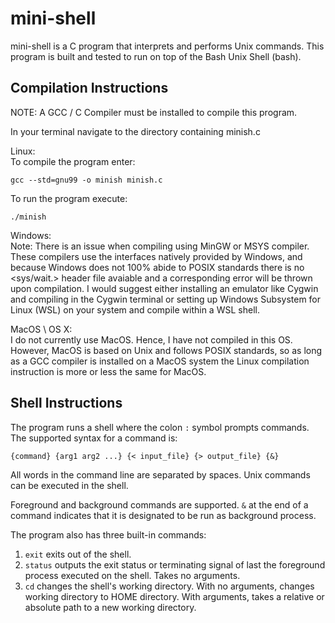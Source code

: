 # mini-shell 

mini-shell is a C program that interprets and performs Unix commands. 
This program is built and tested to run on top of the Bash Unix Shell (bash). 

## Compilation Instructions
NOTE: A GCC / C Compiler must be installed to compile this program.

In your terminal navigate to the directory containing minish.c

Linux:<br/>
To compile the program enter:
```
gcc --std=gnu99 -o minish minish.c
```
To run the program execute: 
```
./minish
```

Windows:<br/>
Note: There is an issue when compiling using MinGW or MSYS compiler. These compilers use the interfaces natively provided by Windows, 
and because Windows does not 100% abide to POSIX standards there is no <sys/wait.> header file avaiable and a corresponding error will be
thrown upon compilation. I would suggest either installing an emulator like Cygwin and compiling in the Cygwin terminal or setting up Windows Subsystem for Linux (WSL) on your system and compile within a WSL shell.

MacOS \ OS X:<br/>
I do not currently use MacOS. Hence, I have not compiled in this OS. However, MacOS is based on Unix and follows POSIX standards, so as long as a GCC compiler is installed on a MacOS system the Linux compilation instruction is more or less the same for MacOS. 

## Shell Instructions

The program runs a shell where the colon ```:``` symbol prompts commands.
The supported syntax for a command is: 
```
{command} {arg1 arg2 ...} {< input_file} {> output_file} {&}
```
All words in the command line are separated by spaces. Unix commands can be executed in the shell.

Foreground and background commands are supported. ```&``` at the end of a command indicates that it is
designated to be run as background process. 

The program also has three built-in commands:
1. ```exit``` exits out of the shell.
2. ```status``` outputs the exit status or terminating signal of last the foreground process executed on the shell. Takes no arguments.
3. ```cd``` changes the shell's working directory. With no arguments, changes working directory to HOME directory. With
	arguments, takes a relative or absolute path to a new working directory.

